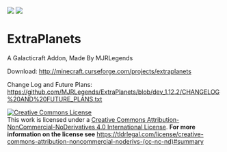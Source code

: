[![](http://cf.way2muchnoise.eu/full_extraplanets_downloads.svg)](https://minecraft.curseforge.com/projects/extraplanets) [![](http://cf.way2muchnoise.eu/versions/Minecraft_extraplanets_all.svg)](https://minecraft.curseforge.com/projects/extraplanets)

# ExtraPlanets
A Galacticraft Addon, Made By MJRLegends 

Download: http://minecraft.curseforge.com/projects/extraplanets

Change Log and Future Plans: https://github.com/MJRLegends/ExtraPlanets/blob/dev_1.12.2/CHANGELOG%20AND%20FUTURE_PLANS.txt

<a rel="license" href="http://creativecommons.org/licenses/by-nc-nd/4.0/"><img alt="Creative Commons License" style="border-width:0" src="https://i.creativecommons.org/l/by-nc-nd/4.0/88x31.png" /></a><br />This work is licensed under a <a rel="license" href="http://creativecommons.org/licenses/by-nc-nd/4.0/">Creative Commons Attribution-NonCommercial-NoDerivatives 4.0 International License</a>. **For more information on the license see** https://tldrlegal.com/license/creative-commons-attribution-noncommercial-noderivs-(cc-nc-nd)#summary
